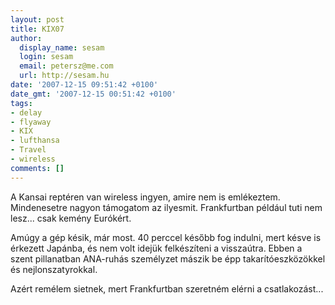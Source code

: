 ```yaml
---
layout: post
title: KIX07
author:
  display_name: sesam
  login: sesam
  email: petersz@me.com
  url: http://sesam.hu
date: '2007-12-15 09:51:42 +0100'
date_gmt: '2007-12-15 00:51:42 +0100'
tags:
- delay
- flyaway
- KIX
- lufthansa
- Travel
- wireless
comments: []
---
```


A Kansai reptéren van wireless ingyen, amire nem is emlékeztem. Mindenesetre nagyon támogatom az ilyesmit. Frankfurtban például tuti nem lesz... csak kemény Eurókért.

Amúgy a gép késik, már most. 40 perccel később fog indulni, mert késve is érkezett Japánba, és nem volt idejük felkészíteni a visszaútra. Ebben a szent pillanatban ANA-ruhás személyzet mászik be épp takarítóeszközökkel és nejlonszatyrokkal.

Azért remélem sietnek, mert Frankfurtban szeretném elérni a csatlakozást...
